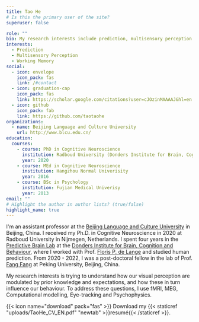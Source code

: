 ```yaml
---
title: Tao He
# Is this the primary user of the site?
superuser: false

role: ""
bio: My research interests include prediction, multisensory perception and working memory.
interests:
  - Prediction
  - Multisensory Perception
  - Working Memory
social:
  - icon: envelope
    icon_pack: fas
    link: /#contact
  - icon: graduation-cap
    icon_pack: fas
    link: https://scholar.google.com/citations?user=cJOzinMAAAAJ&hl=en
  - icon: github
    icon_pack: fab
    link: https://github.com/taotaohe
organizations:
  - name: Beijing Language and Culture University
    url: http://www.blcu.edu.cn/
education:
  courses:
    - course: PhD in Cognitive Neuroscience
      institution: Radboud University (Donders Institute for Brain, Cognition and Behaviour)
      year: 2020
    - course: MEd in Cognitive Neuroscience
      institution: Hangzhou Normal Univerisity
      year: 2016
    - course: BSc in Psychology
      institution: Fujian Medical Univerisy
      year: 2013
email: ""
# Highlight the author in author lists? (true/false)
highlight_name: true
---
```

I'm an assistant professor at the [Beijing Language and Culture University](https://ccsl.blcu.edu.cn/) in Beijing, China. I received my Ph.D. in Cognitive Neuroscience in 2020 at Radboud University in Nijmegen, Netherlands. I spent four years in the [Predictive Brain Lab](https://www.predictivebrainlab.com/) at the [Donders Institute for Brain, Cognition and Behaviour](https://www.ru.nl/donders/), where I worked with Prof. [Floris P. de Lange](https://www.predictivebrainlab.com/people-details/floris-de-lange/) and studied human prediction. From 2020 - 2022, I was a post-doctoral fellow in the lab of Prof. [Fang Fang](https://www.psy.pku.edu.cn/kxyj/kysys/238242.htm) at Peking University, Beijing, China.  

My research interests is trying to understand how our visual perception are modulated by prior knowledge and expectations, and how these in turn influence our behaviour. To address these questions, I use fMRI, MEG, Computational modelling, Eye-tracking and Psychophysics.

{{< icon name="download" pack="fas" >}} Download my {{< staticref "uploads/TaoHe_CV_EN.pdf" "newtab" >}}resumé{{< /staticref >}}.